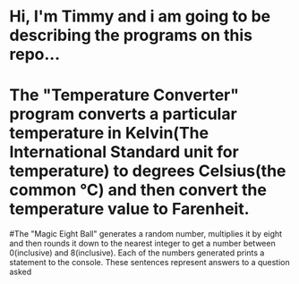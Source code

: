 # Hi, I'm Timmy and i am going to be describing the programs on this repo...
# The "Temperature Converter" program converts a particular temperature in Kelvin(The International Standard unit for temperature) to degrees Celsius(the common °C) and then convert the temperature value to Farenheit.
#The "Magic Eight Ball" generates a random number, multiplies it by eight and then rounds it down to the nearest integer to get a number between 0(inclusive) and 8(inclusive). Each of the numbers generated prints a statement to the console. These sentences represent answers to a question asked
